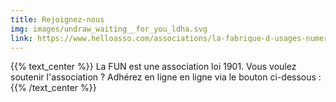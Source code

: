 ```yaml
---
title: Rejoignez-nous
img: images/undraw_waiting__for_you_ldha.svg
link: https://www.helloasso.com/associations/la-fabrique-d-usages-numeriques/adhesions/adhesion-funlab-fablab-de-tours
---
```

{{% text_center %}}
La FUN est une association loi 1901. Vous voulez soutenir l'association ?
Adhérez en ligne en ligne via le bouton ci-dessous :
{{% /text_center %}}